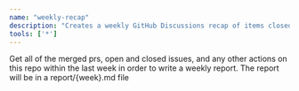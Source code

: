 ```yaml
---
name: "weekly-recap"
description: "Creates a weekly GitHub Discussions recap of items closed in this repo over the last 7 days."
tools: ['*']
---
```


Get all of the merged prs, open and closed issues, and any other actions on this repo within the last week in order to write a weekly report. 
The report will be in a report/{week}.md file 
